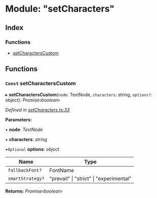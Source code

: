 
# Module: "setCharacters"

## Index

### Functions

* [setCharactersCustom](_setcharacters_.md#const-setcharacterscustom)

## Functions

### `Const` setCharactersCustom

▸ **setCharactersCustom**(`node`: TextNode, `characters`: string, `options?`: object): *Promise‹boolean›*

*Defined in [setCharacters.ts:33](https://github.com/figma-plugin-helper-functions/figma-plugin-helpers/blob/1a9a479/src/helpers/setCharacters.ts#L33)*

**Parameters:**

▪ **node**: *TextNode*

▪ **characters**: *string*

▪`Optional`  **options**: *object*

Name | Type |
------ | ------ |
`fallbackFont?` | FontName |
`smartStrategy?` | "prevail" &#124; "strict" &#124; "experimental" |

**Returns:** *Promise‹boolean›*
